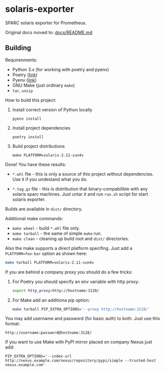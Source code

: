 solaris-exporter
==================

SPARC solaris exporter for Prometheus. 

Original docs moved to: [docs/README.md](docs/README.md)

Building
---------

Requirenments:

- Python 3.x (for working with poetry and pyenv)
- Poetry ([link](https://github.com/python-poetry/poetry))
- Pyenv ([link](https://github.com/pyenv/pyenv))
- GNU Make (just ordinary `make`)
- `tar`, `unzip`

How to build this project:

1. Install correct version of Python locally

    `pyenv install`

1. Install project dependencies

    `poetry install`

1. Build project distributions

    `make PLATFORM=solaris-2.11-sun4v`

Done! You have these results:

- `*.whl` file - this is only a source of this project without dependencies. Use it if you undestand what you do.

- `*.tag.gz` file - this is distribution that binary-compabilible with any solaris sparc machines. Just untar it and run `run.sh` script for start solaris exporter.

Builds are available in `dist/` directory.

Additional make commands:

- `make wheel` - build `*.whl` file only.
- `make tarball` - the same of simple `make` run.
- `make clean` - cleaning up build root and `dist/` directories.

Also the make supports a direct platform specifing. Just add a `PLATFORM=foo-bar` option as shown here:

```bash
make tarball PLATFORM=solaris-2.11-sun4v
```

If you are behind a company proxy you should do a few tricks:

1. For Poetry you should specify an env variable with http proxy:

    ```bash
    export http_proxy=http://hostname:3128/
    ```

1. For Make add an additiona pip option:

    ```bash
    make tarball PIP_EXTRA_OPTIONS='--proxy http://hostname:3128/'
    ```

You may add username and password (for basic auth) to both. Just use this format:

`http://username:password@hostname:3128/`

If you want to use Make with PyPI mirror placed on company Nexus just add:

`PIP_EXTRA_OPTIONS='--index-url http://nexus.example.com/nexus/repository/pypi/simple --trusted-host nexus.example.com'`
